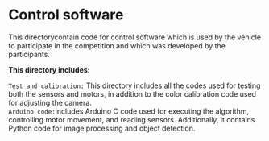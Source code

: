 Control software
====

This directorycontain code for control software which is used by the vehicle to participate in the competition and which was developed by the participants.
<p><b>This directory includes:</b></p>
<code>Test and calibration:</code> This directory includes all the codes used for testing both the sensors and motors, in addition to the color calibration code used for adjusting the camera.<br>
<code>Arduino code:</code>includes Arduino C code used for executing the algorithm, controlling motor movement, and reading sensors. Additionally, it contains Python code for image processing and object detection.
